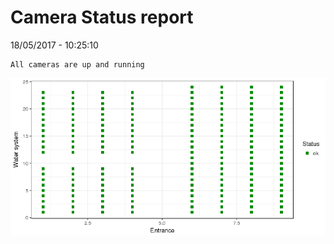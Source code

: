 Camera Status report
================
18/05/2017 - 10:25:10

    All cameras are up and running

![](camreport_files/figure-markdown_github/unnamed-chunk-2-1.png)
